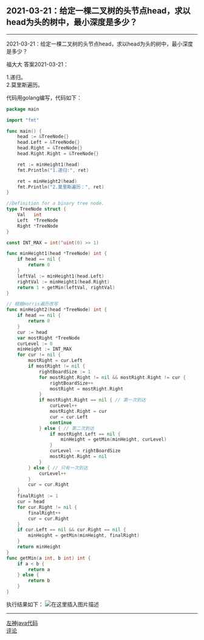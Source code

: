 ## 2021-03-21：给定一棵二叉树的头节点head，求以head为头的树中，最小深度是多少？

***

2021-03-21：给定一棵二叉树的头节点head，求以head为头的树中，最小深度是多少？  

福大大 答案2021-03-21：  

1.递归。  
2.莫里斯遍历。  

代码用golang编写，代码如下：  

```go
package main

import "fmt"

func main() {
    head := &TreeNode{}
    head.Left = &TreeNode{}
    head.Right = &TreeNode{}
    head.Right.Right = &TreeNode{}

    ret := minHeight1(head)
    fmt.Println("1.递归:", ret)

    ret = minHeight2(head)
    fmt.Println("2.莫里斯遍历：", ret)
}

//Definition for a binary tree node.
type TreeNode struct {
    Val   int
    Left  *TreeNode
    Right *TreeNode
}

const INT_MAX = int(^uint(0) >> 1)

func minHeight1(head *TreeNode) int {
    if head == nil {
        return 0
    }
    leftVal := minHeight1(head.Left)
    rightVal := minHeight1(head.Right)
    return 1 + getMin(leftVal, rightVal)
}

// 根据morris遍历改写
func minHeight2(head *TreeNode) int {
    if head == nil {
        return 0
    }
    cur := head
    var mostRight *TreeNode
    curLevel := 0
    minHeight := INT_MAX
    for cur != nil {
        mostRight = cur.Left
        if mostRight != nil {
            rightBoardSize := 1
            for mostRight.Right != nil && mostRight.Right != cur {
                rightBoardSize++
                mostRight = mostRight.Right
            }
            if mostRight.Right == nil { // 第一次到达
                curLevel++
                mostRight.Right = cur
                cur = cur.Left
                continue
            } else { // 第二次到达
                if mostRight.Left == nil {
                    minHeight = getMin(minHeight, curLevel)
                }
                curLevel -= rightBoardSize
                mostRight.Right = nil
            }
        } else { // 只有一次到达
            curLevel++
        }
        cur = cur.Right
    }
    finalRight := 1
    cur = head
    for cur.Right != nil {
        finalRight++
        cur = cur.Right
    }
    if cur.Left == nil && cur.Right == nil {
        minHeight = getMin(minHeight, finalRight)
    }
    return minHeight
}
func getMin(a int, b int) int {
    if a < b {
        return a
    } else {
        return b
    }
}
```
执行结果如下：
![在这里插入图片描述](https://img-blog.csdnimg.cn/2021032122155955.png?x-oss-process=image/watermark,type_ZmFuZ3poZW5naGVpdGk,shadow_10,text_aHR0cHM6Ly9ibG9nLmNzZG4ubmV0L3dlaXhpbl80ODUwMjA2Mg==,size_16,color_FFFFFF,t_70)
***
[左神java代码](https://github.com/algorithmzuo/algorithmbasic2020/blob/master/src/class30/Code05_MinHeight.java#L35)  
[评论](https://user.qzone.qq.com/3182319461/blog/1616301270)